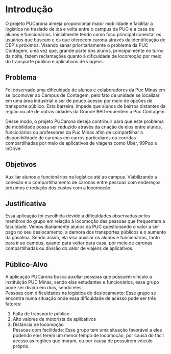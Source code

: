 # Introdução

O projeto PUCarona almeja proporcionar maior mobilidade e facilitar a logística no traslado de ida e volta entre o campus da PUC e a casa de alunos e funcionários. Inicialmente tendo como foco principal conectar os usuários que buscam e os que oferecem carona através da identificação de CEP´s próximos. Visando sanar prioritariamente o problema da PUC Contagem, uma vez que, grande parte dos alunos, principalmente no turno da noite, fazem reclamações quanto à dificuldade de locomoção por meio do transporte público e aplicativos de viagens.

## Problema
Foi observado uma dificuldade de alunos e colaboradores da Puc Minas em se locomover ao Campus de Contagem, pelo fato da unidade se localizar em uma área industrial e ser de pouco acesso por meio de opções de transporte público. Esta barreira, impede que alunos de bairros distantes da região ou até de outras cidades da Grande BH frequentem a Puc Contagem.

Desse modo, o projeto PUCarona deseja contribuir para que este problema de mobilidade possa ser reduzido através da criação de elos entre alunos, funcionários ou professores da Puc Minas afim de compartilhar a disponibilidade de caronas em carros particulares ou corridas compartilhadas por meio de aplicativos de viagens como Uber, 99Pop e InDrive.


## Objetivos

Auxiliar alunos e funcionários na logística até ao campus. Viabilizando a conexão e o compartilhamento de caronas entre pessoas com endereços próximos e redução dos custos com a locomoção. 


## Justificativa

Essa aplicação foi escolhida devido a dificuldades observadas pelos membros do grupo em relação à locomoção das pessoas que frequentam a faculdade. Vemos diariamente alunos da PUC questionando o valor a ser pago no seu deslocamento, a demora dos transportes públicos e o aumento da gasolina. Sendo assim, ela visa auxiliar os alunos e funcionários, tanto para ir ao campus, quanto para voltar para casa, por meio de caronas compartilhadas ou divisão do valor de viajens de aplicativos.


## Público-Alvo

A aplicação PUCarona busca auxiliar pessoas que possuem vínculo a instituição PUC Minas, sendo elas estudantes e funcionários, esse grupo pode ser divido em dois, sendo eles:  
Pessoas com dificuldades na logistica do deslocamento: Esse grupo se encontra numa situação onde essa dificuldade de acesso pode ser três fatores:  
1. Falta de transporte público 
2. Alto valores de motorista de aplicativos  
3. Distância de locomoção    
Pessoas com facilidade: Esse grupo tem uma situação favorável a eles podendo eles terem um menor tempo de locomoção, por causa do fácil acesso as regiões que moram, ou por causa de possuírem veiculo próprio.
